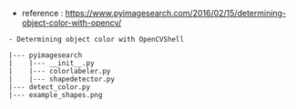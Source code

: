 - reference : https://www.pyimagesearch.com/2016/02/15/determining-object-color-with-opencv/
```
- Determining object color with OpenCVShell

|--- pyimagesearch
|    |--- __init__.py
|    |--- colorlabeler.py
|    |--- shapedetector.py
|--- detect_color.py
|--- example_shapes.png

```
